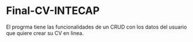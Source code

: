 # Final-CV-INTECAP
El progrma tiene las funcionalidades de un CRUD con los datos del usuario que quiere crear su CV en linea.
